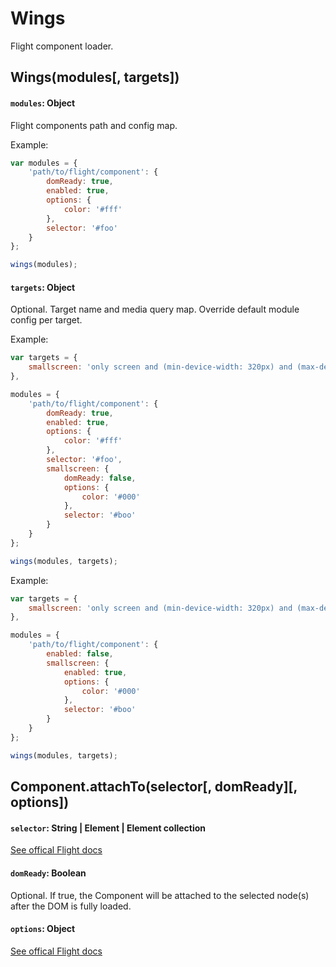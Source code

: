 # Wings

Flight component loader.

## Wings(modules[, targets])

#### `modules`: Object

Flight components path and config map.

Example:
```js
var modules = {
	'path/to/flight/component': {
		domReady: true,
		enabled: true,
		options: {
			color: '#fff'
		},
		selector: '#foo'
	}
};

wings(modules);
```

#### `targets`: Object

Optional. Target name and media query map. Override default module config per target.

Example:
```js
var targets = {
	smallscreen: 'only screen and (min-device-width: 320px) and (max-device-width: 767px)'
},

modules = {
	'path/to/flight/component': {
		domReady: true,
		enabled: true,
		options: {
			color: '#fff'
		},
		selector: '#foo',
		smallscreen: {
			domReady: false,
			options: {
				color: '#000'
			},
			selector: '#boo'
		}
	}
};

wings(modules, targets);
```

Example:
```js
var targets = {
	smallscreen: 'only screen and (min-device-width: 320px) and (max-device-width: 767px)'
},

modules = {
	'path/to/flight/component': {
		enabled: false,
		smallscreen: {
			enabled: true,
			options: {
				color: '#000'
			},
			selector: '#boo'
		}
	}
};

wings(modules, targets);
```

####

## Component.attachTo(selector[, domReady][, options])

#### `selector`: String | Element | Element collection

[See offical Flight docs](https://github.com/flightjs/flight/blob/master/doc/component_api.md#selector-string--element--element-collection)

#### `domReady`: Boolean

Optional. If true, the Component will be attached to the selected node(s) after the DOM is fully loaded.

#### `options`: Object

[See offical Flight docs](https://github.com/flightjs/flight/blob/master/doc/component_api.md#options-object)